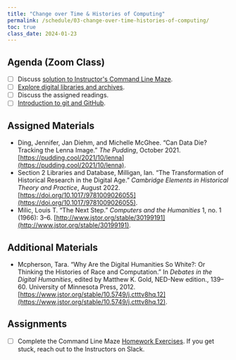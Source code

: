 ```yaml
---
title: "Change over Time & Histories of Computing"
permalink: /schedule/03-change-over-time-histories-of-computing/
toc: true
class_date: 2024-01-23
---
```


## Agenda (Zoom Class)

- [ ] Discuss [solution to Instructor's Command Line Maze]({{site.baseurl}}/materials/introducing-humanities-computing/02-intro-cli-file-formats/#assignment-1-find-your-way-solve-a-command-line-corn-maze).
- [ ] [Explore digital libraries and archives]({{site.baseurl}}/digital-libraries).
- [ ] Discuss the assigned readings.
- [ ] [Introduction to git and GitHub]({{site.baseurl}}/materials/introducing-humanities-computing/03-intro-versioning).

## Assigned Materials

- Ding, Jennifer, Jan Diehm, and Michelle McGhee. “Can Data Die? Tracking the Lenna Image.” *The Pudding*, October 2021. [https://pudding.cool/2021/10/lenna](https://pudding.cool/2021/10/lenna).
- Section 2 Libraries and Database, Milligan, Ian. “The Transformation of Historical Research in the Digital Age.” *Cambridge Elements in Historical Theory and Practice*, August 2022. [https://doi.org/10.1017/9781009026055](https://doi.org/10.1017/9781009026055).
- Milic, Louis T. “The Next Step.” *Computers and the Humanities* 1, no. 1 (1966): 3–6. [http://www.jstor.org/stable/30199191](http://www.jstor.org/stable/30199191).

## Additional Materials

- Mcpherson, Tara. “Why Are the Digital Humanities So White?: Or Thinking the Histories of Race and Computation.” In *Debates in the Digital Humanities*, edited by Matthew K. Gold, NED-New edition., 139–60. University of Minnesota Press, 2012. [https://www.jstor.org/stable/10.5749/j.ctttv8hq.12](https://www.jstor.org/stable/10.5749/j.ctttv8hq.12).

## Assignments

- [ ] Complete the Command Line Maze [Homework Exercises]({{site.baseurl}}/materials/introducing-humanities-computing/02-intro-cli-file-formats/#homework-exercises). If you get stuck, reach out to the Instructors on Slack.